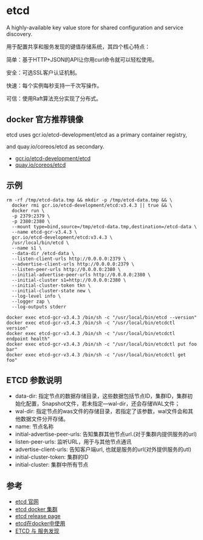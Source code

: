 # etcd

A highly-available key value store for shared configuration and service discovery.

用于配置共享和服务发现的键值存储系统，其四个核心特点：

简单：基于HTTP+JSON的API让你用curl命令就可以轻松使用。

安全：可选SSL客户认证机制。

快速：每个实例每秒支持一千次写操作。

可信：使用Raft算法充分实现了分布式。


## docker 官方推荐镜像

etcd uses gcr.io/etcd-development/etcd as a primary container registry, 

and quay.io/coreos/etcd as secondary.

- [gcr.io/etcd-development/etcd](https://gcr.io/etcd-development/etcd)
- [quay.io/coreos/etcd](https://quay.io/coreos/etcd)

## 示例

```
rm -rf /tmp/etcd-data.tmp && mkdir -p /tmp/etcd-data.tmp && \
  docker rmi gcr.io/etcd-development/etcd:v3.4.3 || true && \
  docker run \
  -p 2379:2379 \
  -p 2380:2380 \
  --mount type=bind,source=/tmp/etcd-data.tmp,destination=/etcd-data \
  --name etcd-gcr-v3.4.3 \
  gcr.io/etcd-development/etcd:v3.4.3 \
  /usr/local/bin/etcd \
  --name s1 \
  --data-dir /etcd-data \
  --listen-client-urls http://0.0.0.0:2379 \
  --advertise-client-urls http://0.0.0.0:2379 \
  --listen-peer-urls http://0.0.0.0:2380 \
  --initial-advertise-peer-urls http://0.0.0.0:2380 \
  --initial-cluster s1=http://0.0.0.0:2380 \
  --initial-cluster-token tkn \
  --initial-cluster-state new \
  --log-level info \
  --logger zap \
  --log-outputs stderr

docker exec etcd-gcr-v3.4.3 /bin/sh -c "/usr/local/bin/etcd --version"
docker exec etcd-gcr-v3.4.3 /bin/sh -c "/usr/local/bin/etcdctl version"
docker exec etcd-gcr-v3.4.3 /bin/sh -c "/usr/local/bin/etcdctl endpoint health"
docker exec etcd-gcr-v3.4.3 /bin/sh -c "/usr/local/bin/etcdctl put foo bar"
docker exec etcd-gcr-v3.4.3 /bin/sh -c "/usr/local/bin/etcdctl get foo"
```
## ETCD 参数说明
- data-dir: 指定节点的数据存储目录，这些数据包括节点ID，集群ID，集群初始化配置，Snapshot文件，若未指定—wal-dir，还会存储WAL文件；
- wal-dir: 指定节点的was文件的存储目录，若指定了该参数，wal文件会和其他数据文件分开存储。
- name: 节点名称
- initial-advertise-peer-urls: 告知集群其他节点url.(对于集群内提供服务的url)
- listen-peer-urls: 监听URL，用于与其他节点通讯
- advertise-client-urls: 告知客户端url, 也就是服务的url(对外提供服务的utl)
- initial-cluster-token: 集群的ID
- initial-cluster: 集群中所有节点


## 参考

- [etcd 官网](https://etcd.io/)
- [etcd docker 集群](https://github.com/retr0h/compose-etcd)
- [etcd release page](https://github.com/etcd-io/etcd/releases)
- [etcd在docker中使用](https://blog.csdn.net/ucmir183/article/details/84454575)
- [ETCD 与 服务发现](https://www.jianshu.com/p/3bd041807974)